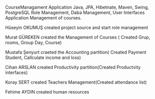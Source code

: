 CourseManagament Application Java, JPA, Hibetnate, Maven, Swing, PostgreSQL Role Management, Daba Management, User Interfaces Application Management of courses. 


Hüseyin OKUMUŞ created project source and start role management 


Murat GÜREKEN created the Management of Courses ( Created Grup, rooms, Group Day, Course) 


Mustafa Şenyurt craeted the Accounting partition( Created Payment Student, Callculate income and loss) 


Cihan ARSLAN created Productivity partition(Created Productvity interfaces) 


Koray SERT created Teachers Management(Created attendance list) 


Fehime AYDIN created human resources

